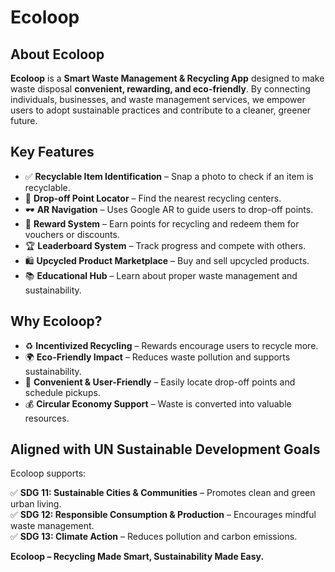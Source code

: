 # Ecoloop

## About Ecoloop  

**Ecoloop** is a **Smart Waste Management & Recycling App** designed to make waste disposal **convenient, rewarding, and eco-friendly**. By connecting individuals, businesses, and waste management services, we empower users to adopt sustainable practices and contribute to a cleaner, greener future.  

## Key Features  

- ✅ **Recyclable Item Identification** – Snap a photo to check if an item is recyclable.  
- 📍 **Drop-off Point Locator** – Find the nearest recycling centers.  
- 🕶️ **AR Navigation** – Uses Google AR to guide users to drop-off points.  
- 🎁 **Reward System** – Earn points for recycling and redeem them for vouchers or discounts.  
- 🏆 **Leaderboard System** – Track progress and compete with others.  
- 🛍️ **Upcycled Product Marketplace** – Buy and sell upcycled products.  
- 📚 **Educational Hub** – Learn about proper waste management and sustainability.  

## Why Ecoloop?  

- ♻️ **Incentivized Recycling** – Rewards encourage users to recycle more.  
- 🌍 **Eco-Friendly Impact** – Reduces waste pollution and supports sustainability.  
- 📌 **Convenient & User-Friendly** – Easily locate drop-off points and schedule pickups.  
- 💰 **Circular Economy Support** – Waste is converted into valuable resources.  

## Aligned with UN Sustainable Development Goals  

Ecoloop supports:  

✅ **SDG 11: Sustainable Cities & Communities** – Promotes clean and green urban living.  
✅ **SDG 12: Responsible Consumption & Production** – Encourages mindful waste management.  
✅ **SDG 13: Climate Action** – Reduces pollution and carbon emissions.  


 **Ecoloop – Recycling Made Smart, Sustainability Made Easy.**  


